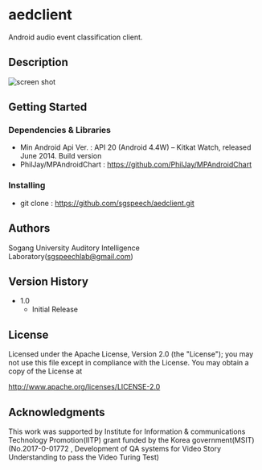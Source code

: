 # aedclient
Android audio event classification client.

## Description

![screen shot](https://github.com/sgspeech/aedclient/blob/master/Screenshot_2018-03-12-20-51-22%5B1%5D.png)

## Getting Started

### Dependencies & Libraries

* Min Android Api Ver. : API 20 (Android 4.4W) – Kitkat Watch, released June 2014. Build version  
* PhilJay/MPAndroidChart : https://github.com/PhilJay/MPAndroidChart 

### Installing

* git clone : https://github.com/sgspeech/aedclient.git

## Authors

Sogang University Auditory Intelligence Laboratory(sgspeechlab@gmail.com)


## Version History


* 1.0
    * Initial Release

## License

Licensed under the Apache License, Version 2.0 (the "License"); you may not use this file except in compliance with the License. You may obtain a copy of the License at

http://www.apache.org/licenses/LICENSE-2.0

## Acknowledgments

This work was supported by Institute for Information & communications Technology Promotion(IITP) grant funded by the Korea government(MSIT) (No.2017-0-01772 , Development of QA systems for Video Story Understanding to pass the Video Turing Test)
